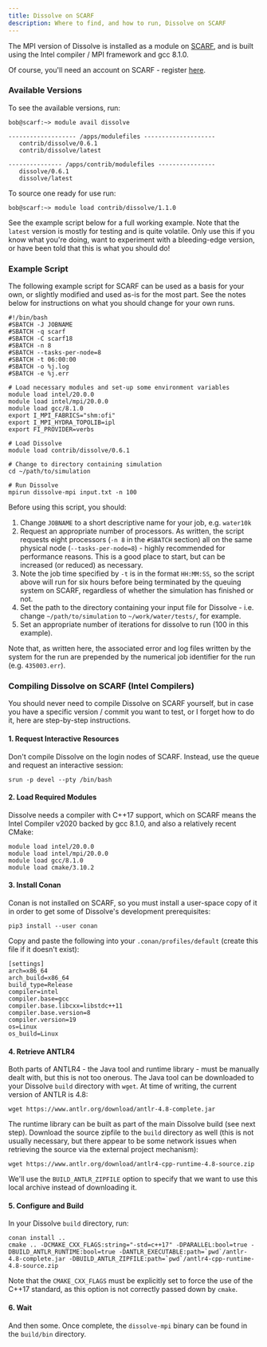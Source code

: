 ```yaml
---
title: Dissolve on SCARF
description: Where to find, and how to run, Dissolve on SCARF
---
```


The MPI version of Dissolve is installed as a module on [SCARF](https://www.scarf.rl.ac.uk), and is built using the Intel compiler / MPI framework and gcc 8.1.0.

Of course, you'll need an account on SCARF - register [here](https://www.scarf.rl.ac.uk/registration.html).

### Available Versions

To see the available versions, run:

```
bob@scarf:~> module avail dissolve

------------------- /apps/modulefiles --------------------
   contrib/dissolve/0.6.1
   contrib/dissolve/latest

--------------- /apps/contrib/modulefiles ----------------
   dissolve/0.6.1
   dissolve/latest
```

To source one ready for use run:

```
bob@scarf:~> module load contrib/dissolve/1.1.0
```

See the example script below for a full working example. Note that the `latest` version is mostly for testing and is quite volatile. Only use this if you know what you're doing, want to experiment with a bleeding-edge version, or have been told that this is what you should do!

### Example Script

The following example script for SCARF can be used as a basis for your own, or slightly modified and used as-is for the most part. See the notes below for instructions on what you should change for your own runs.

```
#!/bin/bash
#SBATCH -J JOBNAME
#SBATCH -q scarf
#SBATCH -C scarf18
#SBATCH -n 8
#SBATCH --tasks-per-node=8
#SBATCH -t 06:00:00
#SBATCH -o %j.log
#SBATCH -e %j.err

# Load necessary modules and set-up some environment variables
module load intel/20.0.0
module load intel/mpi/20.0.0
module load gcc/8.1.0
export I_MPI_FABRICS="shm:ofi"
export I_MPI_HYDRA_TOPOLIB=ipl
export FI_PROVIDER=verbs

# Load Dissolve
module load contrib/dissolve/0.6.1

# Change to directory containing simulation
cd ~/path/to/simulation

# Run Dissolve
mpirun dissolve-mpi input.txt -n 100
```

Before using this script, you should:
1. Change `JOBNAME` to a short descriptive name for your job, e.g. `water10k`
2. Request an appropriate number of processors. As written, the script requests eight processors (`-n 8` in the `#SBATCH` section) all on the same physical node (`--tasks-per-node=8`) - highly recommended for performance reasons. This is a good place to start, but can be increased (or reduced) as necessary.
3. Note the job time specified by `-t` is in the format `HH:MM:SS`, so the script above will run for six hours before being terminated by the queuing system on SCARF, regardless of whether the simulation has finished or not.
4. Set the path to the directory containing your input file for Dissolve - i.e. change `~/path/to/simulation` to `~/work/water/tests/`, for example.
5. Set an appropriate number of iterations for dissolve to run (100 in this example).

Note that, as written here, the associated error and log files written by the system for the run are prepended by the numerical job identifier for the run (e.g. `435003.err`).

### Compiling Dissolve on SCARF (Intel Compilers)

You should never need to compile Dissolve on SCARF yourself, but in case you have a specific version / commit you want to test, or I forget how to do it, here are step-by-step instructions.

#### 1. Request Interactive Resources

Don't compile Dissolve on the login nodes of SCARF. Instead, use the queue and request an interactive session:

```
srun -p devel --pty /bin/bash
```

#### 2. Load Required Modules

Dissolve needs a compiler with C++17 support, which on SCARF means the Intel Compiler v2020 backed by gcc 8.1.0, and also a relatively recent CMake:

```
module load intel/20.0.0
module load intel/mpi/20.0.0
module load gcc/8.1.0
module load cmake/3.10.2
```

#### 3. Install Conan

Conan is not installed on SCARF, so you must install a user-space copy of it in order to get some of Dissolve's development prerequisites:

```
pip3 install --user conan
```

Copy and paste the following into your `.conan/profiles/default` (create this file if it doesn't exist):

```
[settings]
arch=x86_64
arch_build=x86_64
build_type=Release
compiler=intel
compiler.base=gcc
compiler.base.libcxx=libstdc++11
compiler.base.version=8
compiler.version=19
os=Linux
os_build=Linux
```

#### 4. Retrieve ANTLR4

Both parts of ANTLR4 - the Java tool and runtime library - must be manually dealt with, but this is not too onerous. The Java tool can be downloaded to your Dissolve `build` directory with `wget`. At time of writing, the current version of ANTLR is 4.8:

```
wget https://www.antlr.org/download/antlr-4.8-complete.jar
```

The runtime library can be built as part of the main Dissolve build (see next step). Download the source zipfile to the `build` directory as well (this is not usually necessary, but there appear to be some network issues when retrieving the source via the external project mechanism):

```
wget https://www.antlr.org/download/antlr4-cpp-runtime-4.8-source.zip
```

We'll use the `BUILD_ANTLR_ZIPFILE` option to specify that we want to use this local archive instead of downloading it.

#### 5. Configure and Build

In your Dissolve `build` directory, run:

```
conan install ..
cmake .. -DCMAKE_CXX_FLAGS:string="-std=c++17" -DPARALLEL:bool=true -DBUILD_ANTLR_RUNTIME:bool=true -DANTLR_EXECUTABLE:path=`pwd`/antlr-4.8-complete.jar -DBUILD_ANTLR_ZIPFILE:path=`pwd`/antlr4-cpp-runtime-4.8-source.zip
```

Note that the `CMAKE_CXX_FLAGS` must be explicitly set to force the use of the C++17 standard, as this option is not correctly passed down by `cmake`.

#### 6. Wait

And then some. Once complete, the `dissolve-mpi` binary can be found in the `build/bin` directory.
